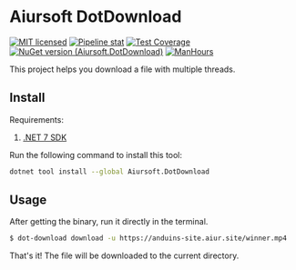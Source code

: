# Aiursoft DotDownload

[![MIT licensed](https://img.shields.io/badge/license-MIT-blue.svg)](https://gitlab.aiursoft.cn/anduin/DotDownload/-/blob/master/LICENSE)
[![Pipeline stat](https://gitlab.aiursoft.cn/Aiursoft/DotDownload/badges/master/pipeline.svg)](https://gitlab.aiursoft.cn/Aiursoft/DotDownload/-/pipelines)
[![Test Coverage](https://gitlab.aiursoft.cn/Aiursoft/DotDownload/badges/master/coverage.svg)](https://gitlab.aiursoft.cn/Aiursoft/DotDownload/-/pipelines)
[![NuGet version (Aiursoft.DotDownload)](https://img.shields.io/nuget/v/Aiursoft.DotDownload.svg)](https://www.nuget.org/packages/Aiursoft.DotDownload/)
[![ManHours](https://manhours.aiursoft.cn/gitlab/gitlab.aiursoft.cn/aiursoft/dotdownload.svg)](https://gitlab.aiursoft.cn/aiursoft/dotdownload/-/commits/master?ref_type=heads)

This project helps you download a file with multiple threads.

## Install

Requirements:

1. [.NET 7 SDK](http://dot.net/)

Run the following command to install this tool:

```bash
dotnet tool install --global Aiursoft.DotDownload
```

## Usage

After getting the binary, run it directly in the terminal.

```bash
$ dot-download download -u https://anduins-site.aiur.site/winner.mp4
```

That's it! The file will be downloaded to the current directory.
